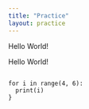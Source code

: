 ```yaml
---
title: "Practice"
layout: practice
---
```


<p>Hello World!</p>

<a>Hello World!</a>

<code>
for i in range(4, 6):
  print(i)
}
</code>
